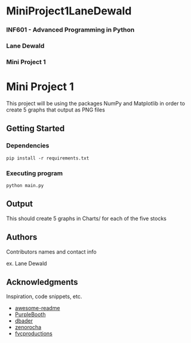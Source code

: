 # MiniProject1LaneDewald
### INF601 - Advanced Programming in Python
### Lane Dewald
### Mini Project 1


# Mini Project 1

This project will be using the packages NumPy and Matplotlib in order to create 5 graphs that output as PNG files

## Getting Started

### Dependencies

```
pip install -r requirements.txt
```

### Executing program

```
python main.py
```

## Output

This should create 5 graphs in Charts/ for each of the five stocks

## Authors

Contributors names and contact info

ex. Lane Dewald

## Acknowledgments

Inspiration, code snippets, etc.
* [awesome-readme](https://github.com/matiassingers/awesome-readme)
* [PurpleBooth](https://gist.github.com/PurpleBooth/109311bb0361f32d87a2)
* [dbader](https://github.com/dbader/readme-template)
* [zenorocha](https://gist.github.com/zenorocha/4526327)
* [fvcproductions](https://gist.github.com/fvcproductions/1bfc2d4aecb01a834b46)